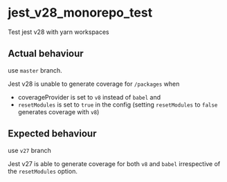 # jest_v28_monorepo_test
Test jest v28 with yarn workspaces 

## Actual behaviour

use `master` branch.

Jest v28 is unable to generate coverage for `/packages` when 
- coverageProvider is set to `v8` instead of `babel` and 
- `resetModules` is set to `true` in the config (setting `resetModules` to `false` generates coverage with `v8`)

## Expected behaviour

use `v27` branch

Jest v27 is able to generate coverage for both `v8` and `babel` irrespective of the `resetModules` option.
